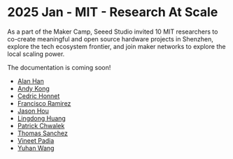 # 2025 Jan - MIT - Research At Scale

As a part of the Maker Camp, Seeed Studio invited 10 MIT researchers to co-create meaningful and open source hardware projects in Shenzhen, explore the tech ecosystem frontier, and join maker networks to explore the local scaling power.

The documentation is coming soon!

- [Alan Han](https://seeed-studio.github.io/MakerCamp/2025-01-MIT/Alan)
- [Andy Kong](https://seeed-studio.github.io/MakerCamp/2025-01-MIT/Andy)
- [Cedric Honnet](https://seeed-studio.github.io/MakerCamp/2025-01-MIT/Cedric)
- [Francisco Ramirez](https://seeed-studio.github.io/MakerCamp/2025-01-MIT/Francisco)
- [Jason Hou](https://seeed-studio.github.io/MakerCamp/2025-01-MIT/Jason)
- [Lingdong Huang](https://seeed-studio.github.io/MakerCamp/2025-01-MIT/Lingdong)
- [Patrick Chwalek](https://seeed-studio.github.io/MakerCamp/2025-01-MIT/Patrick)
- [Thomas Sanchez](https://seeed-studio.github.io/MakerCamp/2025-01-MIT/Thomas)
- [Vineet Padia](https://seeed-studio.github.io/MakerCamp/2025-01-MIT/Vineet)
- [Yuhan Wang](https://seeed-studio.github.io/MakerCamp/2025-01-MIT/Yuhan)

